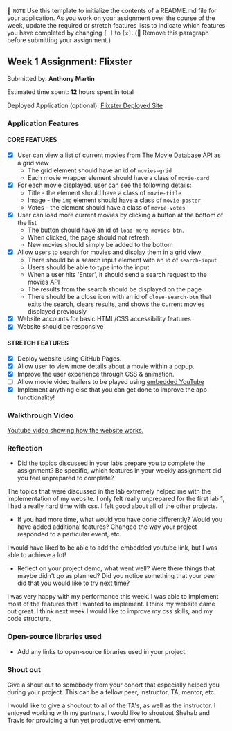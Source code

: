 📝 `NOTE` Use this template to initialize the contents of a README.md file for your application. As you work on your assignment over the course of the week, update the required or stretch features lists to indicate which features you have completed by changing `[ ]` to `[x]`. (🚫 Remove this paragraph before submitting your assignment.)

## Week 1 Assignment: Flixster

Submitted by: **Anthony Martin**

Estimated time spent: **12** hours spent in total

Deployed Application (optional): [Flixster Deployed Site](https://amart1015.github.io/)

### Application Features

#### CORE FEATURES

- [x] User can view a list of current movies from The Movie Database API as a grid view
  - The grid element should have an id of `movies-grid`
  - Each movie wrapper element should have a class of `movie-card`
- [x] For each movie displayed, user can see the following details:
  - Title - the element should have a class of `movie-title`
  - Image - the `img` element should have a class of `movie-poster`
  - Votes - the element should have a class of `movie-votes`
- [x] User can load more current movies by clicking a button at the bottom of the list
  - The button should have an id of `load-more-movies-btn`.
  - When clicked, the page should not refresh.
  - New movies should simply be added to the bottom
- [x] Allow users to search for movies and display them in a grid view
  - There should be a search input element with an id of `search-input`
  - Users should be able to type into the input
  - When a user hits 'Enter', it should send a search request to the movies API
  - The results from the search should be displayed on the page
  - There should be a close icon with an id of `close-search-btn` that exits the search, clears results, and shows the current movies displayed previously
- [x] Website accounts for basic HTML/CSS accessibility features
- [x] Website should be responsive

#### STRETCH FEATURES

- [x] Deploy website using GitHub Pages. 
- [x] Allow user to view more details about a movie within a popup.
- [x] Improve the user experience through CSS & animation.
- [ ] Allow movie video trailers to be played using [embedded YouTube](https://support.google.com/youtube/answer/171780?hl=en)
- [x] Implement anything else that you can get done to improve the app functionality!

### Walkthrough Video

[Youtube video showing how the website works.](https://youtu.be/N2Ka8cOQDyY)

### Reflection

* Did the topics discussed in your labs prepare you to complete the assignment? Be specific, which features in your weekly assignment did you feel unprepared to complete?

The topics that were discussed in the lab extremely helped me with the implementation of my website. I only felt really unprepared for the first lab 1, I had a really hard time with css. I felt good about all of the other projects.

* If you had more time, what would you have done differently? Would you have added additional features? Changed the way your project responded to a particular event, etc.
  
I would have liked to be able to add the embedded youtube link, but I was able to achieve a lot!

* Reflect on your project demo, what went well? Were there things that maybe didn't go as planned? Did you notice something that your peer did that you would like to try next time?

I was very happy with my performance this week. I was able to implement most of the features that I wanted to implement. I think my website came out great. I think next week I would like to improve my css skills, and my code structure.

### Open-source libraries used

- Add any links to open-source libraries used in your project.

### Shout out

Give a shout out to somebody from your cohort that especially helped you during your project. This can be a fellow peer, instructor, TA, mentor, etc.

I would like to give a shoutout to all of the TA's, as well as the instructor. I enjoyed working with my partners, I would like to shoutout Shehab and Travis for providing a fun yet productive environment.
